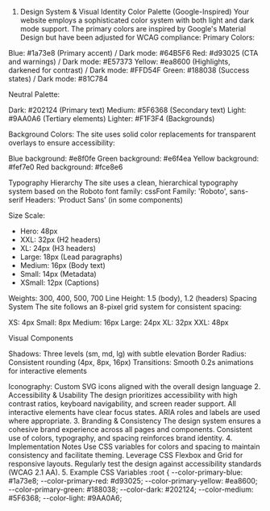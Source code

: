 1. Design System & Visual Identity
Color Palette (Google-Inspired)
Your website employs a sophisticated color system with both light and dark mode support. The primary colors are inspired by Google's Material Design but have been adjusted for WCAG compliance:
Primary Colors:

Blue: #1a73e8 (Primary accent) / Dark mode: #64B5F6
Red: #d93025 (CTA and warnings) / Dark mode: #E57373
Yellow: #ea8600 (Highlights, darkened for contrast) / Dark mode: #FFD54F
Green: #188038 (Success states) / Dark mode: #81C784

Neutral Palette:

Dark: #202124 (Primary text)
Medium: #5F6368 (Secondary text)
Light: #9AA0A6 (Tertiary elements)
Lighter: #F1F3F4 (Backgrounds)

Background Colors: The site uses solid color replacements for transparent overlays to ensure accessibility:

Blue background: #e8f0fe
Green background: #e6f4ea
Yellow background: #fef7e0
Red background: #fce8e6

Typography Hierarchy
The site uses a clean, hierarchical typography system based on the Roboto font family:
cssFont Family: 'Roboto', sans-serif
Headers: 'Product Sans' (in some components)

Size Scale:
- Hero: 48px
- XXL: 32px (H2 headers)
- XL: 24px (H3 headers)
- Large: 18px (Lead paragraphs)
- Medium: 16px (Body text)
- Small: 14px (Metadata)
- XSmall: 12px (Captions)

Weights: 300, 400, 500, 700
Line Height: 1.5 (body), 1.2 (headers)
Spacing System
The site follows an 8-pixel grid system for consistent spacing:

XS: 4px
Small: 8px
Medium: 16px
Large: 24px
XL: 32px
XXL: 48px

Visual Components

Shadows: Three levels (sm, md, lg) with subtle elevation
Border Radius: Consistent rounding (4px, 8px, 16px)
Transitions: Smooth 0.2s animations for interactive elements

Iconography: Custom SVG icons aligned with the overall design language
2. Accessibility & Usability
The design prioritizes accessibility with high contrast ratios, keyboard navigability, and screen reader support.
All interactive elements have clear focus states.
ARIA roles and labels are used where appropriate.
3. Branding & Consistency
The design system ensures a cohesive brand experience across all pages and components.
Consistent use of colors, typography, and spacing reinforces brand identity.
4. Implementation Notes
Use CSS variables for colors and spacing to maintain consistency and facilitate theming.
Leverage CSS Flexbox and Grid for responsive layouts.
Regularly test the design against accessibility standards (WCAG 2.1 AA).
5. Example CSS Variables
:root {
  --color-primary-blue: #1a73e8;
  --color-primary-red: #d93025;
  --color-primary-yellow: #ea8600;
  --color-primary-green: #188038;
  --color-dark: #202124;
  --color-medium: #5F6368;
  --color-light: #9AA0A6;                                                                                                                                                                      